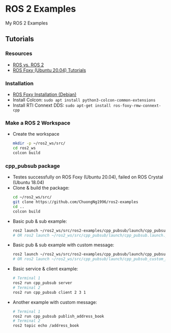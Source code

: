 # ROS 2 Examples
My ROS 2 Examples

## Tutorials

### Resources
* [ROS vs. ROS 2](https://roboticsbackend.com/ros1-vs-ros2-practical-overview/)
* [ROS Foxy (Ubuntu 20.04) Tutorials](https://docs.ros.org/en/foxy/index.html)

### Installation
* [ROS Foxy Installation (Debian)](https://docs.ros.org/en/foxy/Installation/Ubuntu-Install-Debians.html)
* Install Colcon: `sudo apt install python3-colcon-common-extensions`
* Install RTI Connext DDS: `sudo apt-get install ros-foxy-rmw-connext-cpp`


### Make a ROS 2 Workspace
* Create the workspace
  ```sh
  mkdir -p ~/ros2_ws/src/
  cd ros2_ws
  colcon build
  ```
### cpp_pubsub package
* Testes successfully on ROS Foxy (Ubuntu 20.04), failed on ROS Crystal (Ubuntu 18.04)
* Clone & build the package:
  ```sh
  cd ~/ros2_ws/src/
  git clone https://github.com/ChuongNg1996/ros2-examples
  cd ..
  colcon build
  ```
* Basic pub & sub example:
  ```sh
  ros2 launch ~/ros2_ws/src/ros2-examples/cpp_pubsub/launch/cpp_pubsub.launch.py
  # OR ros2 launch ~/ros2_ws/src/cpp_pubsub/launch/cpp_pubsub.launch.py
  ```
* Basic pub & sub example with custom message:
  ```sh
  ros2 launch ~/ros2_ws/src/ros2-examples/cpp_pubsub/launch/cpp_pubsub_custom_msg.launch.py
  # OR ros2 launch ~/ros2_ws/src/cpp_pubsub/launch/cpp_pubsub_custom_msg.launch.py
  ```
* Basic service & client example:
  ```sh
  # Terminal 1
  ros2 run cpp_pubsub server 
  # Terminal 2
  ros2 run cpp_pubsub client 2 3 1
  ```
* Another example with custom message:
  ```sh
  # Terminal 1
  ros2 run cpp_pubsub publish_address_book
  # Terminal 2
  ros2 topic echo /address_book
  ```
